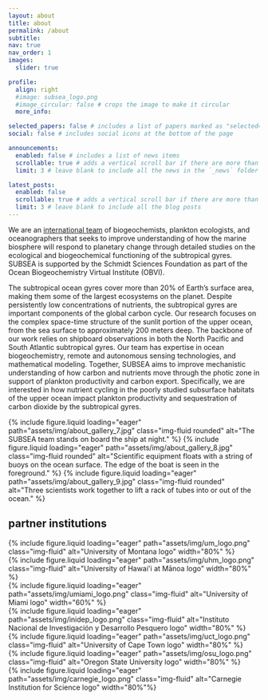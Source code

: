 ```yaml
---
layout: about
title: about
permalink: /about
subtitle: 
nav: true
nav_order: 1
images:
  slider: true

profile:
  align: right
  #image: subsea_logo.png
  #image_circular: false # crops the image to make it circular
  more_info: 

selected_papers: false # includes a list of papers marked as "selected={true}"
social: false # includes social icons at the bottom of the page

announcements:
  enabled: false # includes a list of news items
  scrollable: true # adds a vertical scroll bar if there are more than 3 news items
  limit: 3 # leave blank to include all the news in the `_news` folder

latest_posts:
  enabled: false
  scrollable: true # adds a vertical scroll bar if there are more than 3 new posts items
  limit: 3 # leave blank to include all the blog posts
---
```


We are an [international team](/people) of biogeochemists, plankton ecologists, and oceanographers that seeks to improve understanding of how the marine biosphere will respond to planetary change through detailed studies on the ecological and biogeochemical functioning of the subtropical gyres. SUBSEA is supported by the Schmidt Sciences Foundation as part of the Ocean Biogeochemistry Virtual Institute (OBVI).

The subtropical ocean gyres cover more than 20% of Earth’s surface area, making them some of the largest ecosystems on the planet. Despite persistently low concentrations of nutrients, the subtropical gyres are important components of the global carbon cycle. Our research focuses on the complex space-time structure of the sunlit portion of the upper ocean, from the sea surface to approximately 200 meters deep. The backbone of our work relies on shipboard observations in both the North Pacific and South Atlantic subtropical gyres. Our team has expertise in ocean biogeochemistry, remote and autonomous sensing technologies, and mathematical modeling. Together, SUBSEA aims to improve mechanistic understanding of how carbon and nutrients move through the photic zone in support of plankton productivity and carbon export. Specifically, we are interested in how nutrient cycling in the poorly studied subsurface habitats of the upper ocean impact plankton productivity and sequestration of carbon dioxide by the subtropical gyres.

<swiper-container navigation="true" rewind="true">
  <swiper-slide>{% include figure.liquid loading="eager" path="assets/img/about_gallery_7.jpg" class="img-fluid rounded" alt="The SUBSEA team stands on board the ship at night." %}</swiper-slide>
  <swiper-slide>{% include figure.liquid loading="eager" path="assets/img/about_gallery_8.jpg" class="img-fluid rounded" alt="Scientific equipment floats with a string of buoys on the ocean surface. The edge of the boat is seen in the foreground." %}</swiper-slide>
  <swiper-slide>{% include figure.liquid loading="eager" path="assets/img/about_gallery_9.jpg" class="img-fluid rounded" alt="Three scientists work together to lift a rack of tubes into or out of the ocean." %}</swiper-slide>
</swiper-container>

## partner institutions
<div class="row mt-3 align-self-center">
  <div class="col-sm mt-3 mt-md-0 align-self-center">
  {% include figure.liquid loading="eager" path="assets/img/um_logo.png" class="img-fluid" alt="University of Montana logo" width="80%" %} 
  </div>
  <div class="col-sm mt-3 mt-md-0 align-self-center">
  {% include figure.liquid loading="eager" path="assets/img/uhm_logo.png" class="img-fluid" alt="University of Hawai'i at Mānoa logo" width="80%" %}
  </div>
  <div class="col-sm mt-3 mt-md-0 align-self-center">
  {% include figure.liquid loading="eager" path="assets/img/umiami_logo.png" class="img-fluid" alt="University of Miami logo" width="60%" %}
  </div>
</div>
<div class="row mt-3 align-self-center">
  <div class="col-sm mt-3 mt-md-0 align-self-center">
  {% include figure.liquid loading="eager" path="assets/img/inidep_logo.png" class="img-fluid" alt="Instituto Nacional de Investigación y Desarrollo Pesquero logo" width="80%" %} 
  </div>
  <div class="col-sm mt-3 mt-md-0 align-self-center">
  {% include figure.liquid loading="eager" path="assets/img/uct_logo.png" class="img-fluid" alt="University of Cape Town logo" width="80%" %}
  </div>
  <div class="col-sm mt-3 mt-md-0 align-self-center">
  {% include figure.liquid loading="eager" path="assets/img/osu_logo.png" class="img-fluid" alt="Oregon State University logo" width="80%" %}
  </div>
</div>
<div class="row mt-3 align-self-center">
  <div class="col-sm mt-3 mt-md-0 align-self-center">
  </div>
  <div class="col-sm mt-3 mt-md-0 align-self-center">
  {% include figure.liquid loading="eager" path="assets/img/carnegie_logo.png" class="img-fluid" alt="Carnegie Institution for Science logo" width="80%"%}
  </div> 
  <div class="col-sm mt-3 mt-md-0 align-self-center">
  </div>
</div>